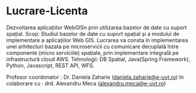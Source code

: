 # Lucrare-Licenta

Dezvoltarea aplicațiilor WebGISn prin utilizarea bazelor de date cu suport spațial.
  Scop: Studiul bazelor de date cu suport spațial și a modului de implementare a aplicațiilor Web GIS. Lucrarea va consta în implementarea unei arhitecturi bazata pe microservicii cu comunicare decuplată între componente (micro serviciile) spațiale, prin implementare integrală pe infrastructură cloud AWS.
Tehnologii: DB Spatial, Java(Spring Framework), Python, Javascript, REST API, WFS.

Profesor coordonator : Dr. Daniela Zaharie (daniela.zaharie@e-uvt.ro)
In colaborare cu : drd. Alexandru Meca (alexandru.meca@e-uvt.ro)
